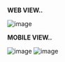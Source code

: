 **WEB VIEW..**

![image](https://github.com/user-attachments/assets/b00c710c-88ab-4dbd-82e8-f393327581d5)


**MOBILE VIEW..**

![image](https://github.com/user-attachments/assets/f03f4bea-98f9-42dc-8fa7-4d172dae17e1)
![image](https://github.com/user-attachments/assets/554120bc-e61c-4df6-8efe-462f193d8362)


